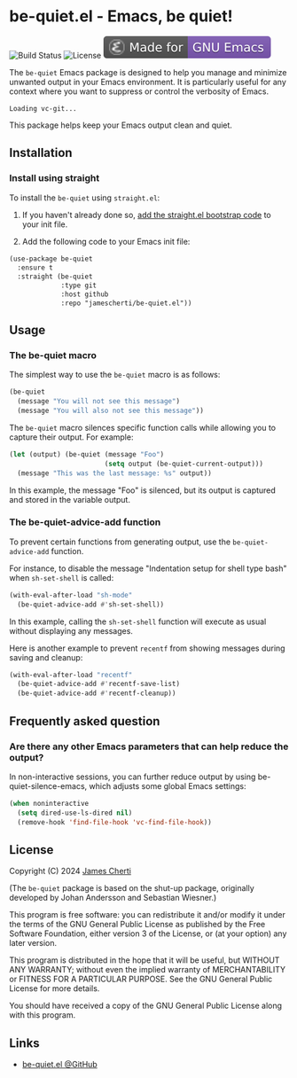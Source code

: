 # be-quiet.el - Emacs, be quiet!
![Build Status](https://github.com/jamescherti/easysession.el/actions/workflows/ci.yml/badge.svg)
![License](https://img.shields.io/github/license/jamescherti/be-quiet.el)
![](https://raw.githubusercontent.com/jamescherti/be-quiet.el/master/.images/made-for-gnu-emacs.svg)

The `be-quiet` Emacs package is designed to help you manage and minimize unwanted output in your Emacs environment. It is particularly useful for any context where you want to suppress or control the verbosity of Emacs.

```
Loading vc-git...
```

This package helps keep your Emacs output clean and quiet.

## Installation

### Install using straight

To install the `be-quiet` using `straight.el`:

1. If you haven't already done so, [add the straight.el bootstrap code](https://github.com/radian-software/straight.el?tab=readme-ov-file#getting-started) to your init file.

2. Add the following code to your Emacs init file:
```
(use-package be-quiet
  :ensure t
  :straight (be-quiet
             :type git
             :host github
             :repo "jamescherti/be-quiet.el"))
```

## Usage

### The be-quiet macro

The simplest way to use the `be-quiet` macro is as follows:
``` lisp
(be-quiet
  (message "You will not see this message")
  (message "You will also not see this message"))
```

The `be-quiet` macro silences specific function calls while allowing you to capture their output. For example:
```lisp
(let (output) (be-quiet (message "Foo")
                        (setq output (be-quiet-current-output)))
  (message "This was the last message: %s" output))
```

In this example, the message "Foo" is silenced, but its output is captured and stored in the variable output.

### The be-quiet-advice-add function

To prevent certain functions from generating output, use the `be-quiet-advice-add` function.

For instance, to disable the message "Indentation setup for shell type bash" when `sh-set-shell` is called:
``` lisp
(with-eval-after-load "sh-mode"
  (be-quiet-advice-add #'sh-set-shell))
```

In this example, calling the `sh-set-shell` function will execute as usual without displaying any messages.

Here is another example to prevent `recentf` from showing messages during saving and cleanup:
```lisp
(with-eval-after-load "recentf"
  (be-quiet-advice-add #'recentf-save-list)
  (be-quiet-advice-add #'recentf-cleanup))
```

## Frequently asked question

### Are there any other Emacs parameters that can help reduce the output?

In non-interactive sessions, you can further reduce output by using be-quiet-silence-emacs, which adjusts some global Emacs settings:

```lisp
(when noninteractive
  (setq dired-use-ls-dired nil)
  (remove-hook 'find-file-hook 'vc-find-file-hook))
```

## License

Copyright (C) 2024 [James Cherti](https://www.jamescherti.com)

(The `be-quiet` package is based on the shut-up package, originally developed by Johan Andersson and Sebastian Wiesner.)

This program is free software: you can redistribute it and/or modify it under the terms of the GNU General Public License as published by the Free Software Foundation, either version 3 of the License, or (at your option) any later version.

This program is distributed in the hope that it will be useful, but WITHOUT ANY WARRANTY; without even the implied warranty of MERCHANTABILITY or FITNESS FOR A PARTICULAR PURPOSE. See the GNU General Public License for more details.

You should have received a copy of the GNU General Public License along with this program.

## Links

- [be-quiet.el @GitHub](https://github.com/jamescherti/be-quiet.el)
